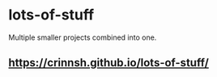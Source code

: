 # lots-of-stuff
Multiple smaller projects combined into one.
## https://crinnsh.github.io/lots-of-stuff/
